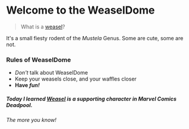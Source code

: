 # Welcome to the WeaselDome

>What is a [weasel](https://en.wikipedia.org/wiki/Weasel)? 

It's a small fiesty rodent of the _Mustela_ Genus. Some are cute, some are not. 

### Rules of WeaselDome
* _Don't_ talk about WeaselDome
* Keep your weasels close, and your waffles closer
* **Have _fun!_** 
##### Today I learned [Weasel](https://en.wikipedia.org/wiki/Weasel_(Marvel_Comics)) is a supporting character in Marvel Comics _Deadpool_. 
_The more you know!_ 
